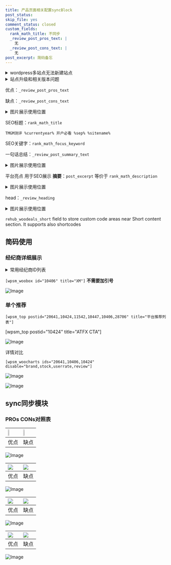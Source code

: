 ```yaml
---
title: 产品页面相关配置syncBlock
post_status: 
skip_file: yes
comment_status: closed
custom_fields:
  rank_math_title: 不同步
  _review_post_pros_text: |
    无
  _review_post_cons_text: |
    无
post_excerpt: 简码备忘
---
```

<details><summary>wordpress多站点无法新建站点</summary>

<li>和报错需要清理cookies一样的原因</li>
<li>wp-config.php里面<code>define( 'SUBDOMAIN_INSTALL', false );//子域名安装</code></li>
<li>新建子站点是用<code>define( 'SUBDOMAIN_INSTALL', true);//子域名安装</code> 完成以后，改成<code>false</code></li>
</details>

<details><summary>站点升级和相关版本问题</summary>

<p>wordpress：5.9.9
woocommerce：7.5.1
出现问题的地方：主题选项里面>><strong>Product layout >>compact style</strong></p>
<p>如何出现没有用过的字段 导致无法保存。先导出配置 然后进行修改，后面再次恢复即可。</p>
<p>出现部分字段无法显示时，需要返回默认布局后，对产品进行保存就好了。</p>
<p></p>
</details>

优点：`_review_post_pros_text`

缺点：`_review_post_cons_text`

<details><summary>图片展示使用位置</summary>

<img src="https://prod-files-secure.s3.us-west-2.amazonaws.com/39ed1227-6d7d-4570-be36-9ccd4a2c4241/f51d3d83-55d4-4bdf-9604-f37ec77ab556/Untitled.png?X-Amz-Algorithm=AWS4-HMAC-SHA256&X-Amz-Content-Sha256=UNSIGNED-PAYLOAD&X-Amz-Credential=ASIAZI2LB466RXG2Y3X6%2F20250531%2Fus-west-2%2Fs3%2Faws4_request&X-Amz-Date=20250531T225517Z&X-Amz-Expires=3600&X-Amz-Security-Token=IQoJb3JpZ2luX2VjEP%2F%2F%2F%2F%2F%2F%2F%2F%2F%2F%2FwEaCXVzLXdlc3QtMiJHMEUCIQDy%2FnbjWWmDNXzxllbFTVnqeSWAnLiIL4vGzgJmRrPyZAIgXwUEMDOCGCc9d4Oh7%2FUG5DXLIHrMg5qZ%2FN0BDYFKd10qiAQIyP%2F%2F%2F%2F%2F%2F%2F%2F%2F%2FARAAGgw2Mzc0MjMxODM4MDUiDFplddGfuDL8GRotRyrcAwpTNgVg%2B9u4dj5jTY%2FRuwCJVUmL7smeXSRdCHv3w29GMEkKR%2BeVPpz6QzMF5csulUJmnH%2Fq715IEoSL4e6faK8pXgf5XzBqYcrYYlbYTgvqJ%2FDoUQPZAimUGdTA0nbce9yZIVHtexJikB45l3bpJ54MY6TZBx6XvhFlsuJnaBaf9RFrqeMhaWgGT%2FNobICsWmz7T7nJmty9SUIuc5VH4zum1c8PV8XN0%2BCZk303XROcRMdmDw59XmJ3YDgdk2RagSJMQiOqE4UX6ErhVfBqTnffg4a4lv3QUOuS24z1YAQS3mGv4FFltjL9HFo8OHsNOn7o8TU%2BCgPZjgZUWJLXW1MKdLDkK0bDT08PQIKKF58xWEabf9tUQWdqXUS%2BoGOczcFySL5Hsk1GDJQo1U4PdMnOVlkQUiz1%2Fj9bmaYEZEGuSjQtEfCGiYRhePc5gXQewfSBE%2BHJiT6hkQP8na3Wa198fScvtmIGXCEJ29ru8IE%2Fj9cb0jRXNwPZCpCb6jPgzYLR7idX%2BM2dkxo64xiY%2F9tdE9kEZi1SwnAQiAWI69%2F61NyJIZsIxl8iuuePHFEiNT05PEXmP9dIiE4f5xG9s2ucPMeo00Plpmi6QeUwDTBo2JLsIsMozbA0lpJyMNaH7sEGOqUBPGeUDglORvZmpG6io52fpOXeAz8fFJUMSuqiay0FFOvt0ygjwOve0H2Wwgd1Y3Amf91aVxxOBAVqBst%2FDdGlapwjtAzh%2BGg4VzvqXiQhxcPNs5GcIQxQNUjet0K0jdkZkMhnGppZbHABocnzwXJz%2FtMBeAEGkFlXis%2BK5muNPwlcd8nNZI17RaBcnU1Gv3hD8rxtUGSSeiMUgJ2JbBuQNeQSf4GC&X-Amz-Signature=075afd317a7630358ee43299c9450440b1b09109cb96f37b8adf03e3b9442fa8&X-Amz-SignedHeaders=host&x-id=GetObject" alt="Image">
</details>

SEO标题：`rank_math_title`

`TMGM测评 %currentyear% 开户必看 %sep% %sitename%`

SEO关键字：`rank_math_focus_keyword`

一句话总结：`_review_post_summary_text`

<details><summary>图片展示使用位置</summary>

<img src="https://prod-files-secure.s3.us-west-2.amazonaws.com/39ed1227-6d7d-4570-be36-9ccd4a2c4241/4b96a922-296c-4f4e-8630-d1c870cbce01/Untitled.png?X-Amz-Algorithm=AWS4-HMAC-SHA256&X-Amz-Content-Sha256=UNSIGNED-PAYLOAD&X-Amz-Credential=ASIAZI2LB466YCR4AFHF%2F20250531%2Fus-west-2%2Fs3%2Faws4_request&X-Amz-Date=20250531T225518Z&X-Amz-Expires=3600&X-Amz-Security-Token=IQoJb3JpZ2luX2VjEPv%2F%2F%2F%2F%2F%2F%2F%2F%2F%2FwEaCXVzLXdlc3QtMiJIMEYCIQC7NZzk0nsifenHpZoGe9tHutTL6ga80YbjgBTUF17ydAIhAJ2oPPBFL9h%2Bi1FbUe3ZufcEyA2pusHF2yClD%2BJFmrboKogECMT%2F%2F%2F%2F%2F%2F%2F%2F%2F%2FwEQABoMNjM3NDIzMTgzODA1IgxMpPBYcIyPJHJplRoq3AMK6M%2BxxF0sEravRQGJ%2FZEHAJ%2BhUAhyShcBgxxP7mmrKbWvV6kZumry32VM1QnMACAvf058RD0BC1UjjPr2JMjtROdL%2Bed4yZ9r1TLQXUab%2Bu0GLt1mROd0KUEiQ%2FCcE3mFV38a5Pzo%2F%2B0Zx1r4rMLDMFtcH6XI8tyedc%2BjN2k2crcSK5BMKXAIJ0KRUc8BCejLotGeI9KIwdfm1FSqY9LEWbdpV%2B3lGwU2o63c1c%2Bwl0utIliC3r%2B7GcprbJiE%2B3qsQnaDTPnTFlRpghCTeh6Jmvcxm8AzeR2jkocPIv9GIRyhlvk3qUpCrh5AYJKQTAG7%2Fh7jWAZjPXvXHdzgseiAc%2FthNITEjXl%2FFifyXQl41qcoSuVkGECkCe4CSfYMgTyWK5YAZKoAgtA%2FG%2Ft7FqLmj4Qov%2FjuEV5t3aOiYCBJ6cgbTYUlii7pTUHNjZTfepSVzdX0g0CQdGa981aR7CaNXSDqeH9xgnOn%2Bfepaq%2B1ZrHMBHdUHhCxL%2B9WqdpuSu9L1rFG91bVX1HxsEAX0QC3D7EECI6Yl9gL7vJYSIJZ0CT5Z8Gogub0XTBnhfaIDprkI0z%2BI1TbwlP1HzvAT%2BBoWvaX%2BIODE5wWbkZR%2B4xYdwC40W8Bp0RZEXzryTDUqe3BBjqkAQxpYTJECh1bIu4c9iho%2FuPFO%2F0fxmiDN%2B0o8hb%2FAkCEE4Euo4QQ%2FjSg2koXMjlttLJ2kc9yl9%2B%2BOOZiSnIlKpSeoK6SrxJ9ZMypLuxYk96F6T1OT9WALu36xdgPVLiaDask%2FeKbuQJeh6ZbSwP7Mb40QdqjbaqqOia99BVLkhXT6p0V9pNaxvQD42wlLyrzgh58%2FJXAlCT4wBstCysPRDgEfrCN&X-Amz-Signature=c7e48303daeea4ef832205d08599fa4dc2082b2ffddc38268d75016775b767c4&X-Amz-SignedHeaders=host&x-id=GetObject" alt="Image">
</details>

平台亮点 用于SEO展示 **摘要**：`post_excerpt`  等价于 `rank_math_description`

<details><summary>图片展示使用位置</summary>

<img src="https://prod-files-secure.s3.us-west-2.amazonaws.com/39ed1227-6d7d-4570-be36-9ccd4a2c4241/1ee11f63-b60a-4dfe-a7a7-d58ff23b5d88/Untitled.png?X-Amz-Algorithm=AWS4-HMAC-SHA256&X-Amz-Content-Sha256=UNSIGNED-PAYLOAD&X-Amz-Credential=ASIAZI2LB4667S7FOTWN%2F20250531%2Fus-west-2%2Fs3%2Faws4_request&X-Amz-Date=20250531T225519Z&X-Amz-Expires=3600&X-Amz-Security-Token=IQoJb3JpZ2luX2VjEPz%2F%2F%2F%2F%2F%2F%2F%2F%2F%2FwEaCXVzLXdlc3QtMiJHMEUCIQDktSqgzd4hGiLycrC2h%2F9%2FLzyOV3wlWvciEUPQfbgyYAIgM5vP1vTef4D9RXTM3TBtGhQJafKzM7%2Fv4nKj8QUKbQYqiAQIxf%2F%2F%2F%2F%2F%2F%2F%2F%2F%2FARAAGgw2Mzc0MjMxODM4MDUiDFick7C6dJ2kEOdsbSrcAwmLQ67wigbG9DOYJNo%2BFceNuKqdKcunBavhGnm3BR1LLNhGIvAjT62eU5LyY%2Bf8ccXO7tg1P%2BfuIja2GKXEKUcqzJMhaZPzZfs9LIfoxsOduRuBbFx%2BOBQb6%2FkSKwe%2BUWsTj77m0K3wiT%2FalhoihSfs8v%2BhJHCI50n4WlzqBlefF%2BliWoOzTo2XvfuT02il9h4vnyU0KF7knKpRa%2Bkshd38Aa1sChYyLgjuZf0TR0ybdrnUyUDnENF%2BJLtGjX22aV9A4sLZrlgjIVB95h0dLyeif4K%2BXamtOo66%2BhQ0g%2FbbapJ5j1tHM%2BkD%2BDgHuJwbmgO2dpJN68X1HLKKaQFVh8P0BNjF%2BGSLzycP7JFFHsGgnPFlFQeUjOp3KuQHBXwChfn2Tj36a0gijvmJxuU1WxKpWb%2BUBj3tbMz61kfJvIuVztbnVMjg7mxISr7UU5bCwdRDuM%2FHI3Rv9sBTVmLsiLu2KJgju7we4B1CBdQFTH3%2BavEtymY7zEoY6nzaLCZNYnbSFCxDj2kBcIo%2B3HFeRFuzYte9I653Y4t4uEqLxFAXeHKBScAZ7i9DktqXfVw5eFOLGVq25vg5BJ07N9SKHn8fnBpN37Np8rgcXwtBFY6Go%2ByN5uCh5TtDFsjZMLC97cEGOqUB25Q86Vlpa7TgaVHDhAlF%2B4AM7Ha98WN0yKRUAEs%2Bbcc7yE8MurShYcUAZuciFecQS%2FKHU%2F2o3bcvCdn4hy%2FZlwAvWVygsy%2B7VdQ2pZIgvdRKcpTq8Hh1OjYZMPhXTssFUIkdOnNwHjmt6asgNK%2BXjP2ikRQSvQzLQGZoZGkcPmte0uM05oMXIvp%2Ff%2Brb1Bc3OKBrytDxcKd8ES44TN2uVD5HehMv&X-Amz-Signature=7c7bff4858e7e7140ad9a67590d4a263c05c9c336df2a4bd844e5f0c7d8d88a0&X-Amz-SignedHeaders=host&x-id=GetObject" alt="Image">
<img src="https://prod-files-secure.s3.us-west-2.amazonaws.com/39ed1227-6d7d-4570-be36-9ccd4a2c4241/ad4118b5-78d8-4fbe-801e-3b29b5d99c01/Untitled.png?X-Amz-Algorithm=AWS4-HMAC-SHA256&X-Amz-Content-Sha256=UNSIGNED-PAYLOAD&X-Amz-Credential=ASIAZI2LB4667S7FOTWN%2F20250531%2Fus-west-2%2Fs3%2Faws4_request&X-Amz-Date=20250531T225519Z&X-Amz-Expires=3600&X-Amz-Security-Token=IQoJb3JpZ2luX2VjEPz%2F%2F%2F%2F%2F%2F%2F%2F%2F%2FwEaCXVzLXdlc3QtMiJHMEUCIQDktSqgzd4hGiLycrC2h%2F9%2FLzyOV3wlWvciEUPQfbgyYAIgM5vP1vTef4D9RXTM3TBtGhQJafKzM7%2Fv4nKj8QUKbQYqiAQIxf%2F%2F%2F%2F%2F%2F%2F%2F%2F%2FARAAGgw2Mzc0MjMxODM4MDUiDFick7C6dJ2kEOdsbSrcAwmLQ67wigbG9DOYJNo%2BFceNuKqdKcunBavhGnm3BR1LLNhGIvAjT62eU5LyY%2Bf8ccXO7tg1P%2BfuIja2GKXEKUcqzJMhaZPzZfs9LIfoxsOduRuBbFx%2BOBQb6%2FkSKwe%2BUWsTj77m0K3wiT%2FalhoihSfs8v%2BhJHCI50n4WlzqBlefF%2BliWoOzTo2XvfuT02il9h4vnyU0KF7knKpRa%2Bkshd38Aa1sChYyLgjuZf0TR0ybdrnUyUDnENF%2BJLtGjX22aV9A4sLZrlgjIVB95h0dLyeif4K%2BXamtOo66%2BhQ0g%2FbbapJ5j1tHM%2BkD%2BDgHuJwbmgO2dpJN68X1HLKKaQFVh8P0BNjF%2BGSLzycP7JFFHsGgnPFlFQeUjOp3KuQHBXwChfn2Tj36a0gijvmJxuU1WxKpWb%2BUBj3tbMz61kfJvIuVztbnVMjg7mxISr7UU5bCwdRDuM%2FHI3Rv9sBTVmLsiLu2KJgju7we4B1CBdQFTH3%2BavEtymY7zEoY6nzaLCZNYnbSFCxDj2kBcIo%2B3HFeRFuzYte9I653Y4t4uEqLxFAXeHKBScAZ7i9DktqXfVw5eFOLGVq25vg5BJ07N9SKHn8fnBpN37Np8rgcXwtBFY6Go%2ByN5uCh5TtDFsjZMLC97cEGOqUB25Q86Vlpa7TgaVHDhAlF%2B4AM7Ha98WN0yKRUAEs%2Bbcc7yE8MurShYcUAZuciFecQS%2FKHU%2F2o3bcvCdn4hy%2FZlwAvWVygsy%2B7VdQ2pZIgvdRKcpTq8Hh1OjYZMPhXTssFUIkdOnNwHjmt6asgNK%2BXjP2ikRQSvQzLQGZoZGkcPmte0uM05oMXIvp%2Ff%2Brb1Bc3OKBrytDxcKd8ES44TN2uVD5HehMv&X-Amz-Signature=c88a663f5ada93335300e9d4599a0cd42548c3088d723d5cb7a25f7396c57cda&X-Amz-SignedHeaders=host&x-id=GetObject" alt="Image">
<img src="https://prod-files-secure.s3.us-west-2.amazonaws.com/39ed1227-6d7d-4570-be36-9ccd4a2c4241/a38cf7c9-a79c-4b64-9e94-13589fe0758b/Untitled.png?X-Amz-Algorithm=AWS4-HMAC-SHA256&X-Amz-Content-Sha256=UNSIGNED-PAYLOAD&X-Amz-Credential=ASIAZI2LB4667S7FOTWN%2F20250531%2Fus-west-2%2Fs3%2Faws4_request&X-Amz-Date=20250531T225519Z&X-Amz-Expires=3600&X-Amz-Security-Token=IQoJb3JpZ2luX2VjEPz%2F%2F%2F%2F%2F%2F%2F%2F%2F%2FwEaCXVzLXdlc3QtMiJHMEUCIQDktSqgzd4hGiLycrC2h%2F9%2FLzyOV3wlWvciEUPQfbgyYAIgM5vP1vTef4D9RXTM3TBtGhQJafKzM7%2Fv4nKj8QUKbQYqiAQIxf%2F%2F%2F%2F%2F%2F%2F%2F%2F%2FARAAGgw2Mzc0MjMxODM4MDUiDFick7C6dJ2kEOdsbSrcAwmLQ67wigbG9DOYJNo%2BFceNuKqdKcunBavhGnm3BR1LLNhGIvAjT62eU5LyY%2Bf8ccXO7tg1P%2BfuIja2GKXEKUcqzJMhaZPzZfs9LIfoxsOduRuBbFx%2BOBQb6%2FkSKwe%2BUWsTj77m0K3wiT%2FalhoihSfs8v%2BhJHCI50n4WlzqBlefF%2BliWoOzTo2XvfuT02il9h4vnyU0KF7knKpRa%2Bkshd38Aa1sChYyLgjuZf0TR0ybdrnUyUDnENF%2BJLtGjX22aV9A4sLZrlgjIVB95h0dLyeif4K%2BXamtOo66%2BhQ0g%2FbbapJ5j1tHM%2BkD%2BDgHuJwbmgO2dpJN68X1HLKKaQFVh8P0BNjF%2BGSLzycP7JFFHsGgnPFlFQeUjOp3KuQHBXwChfn2Tj36a0gijvmJxuU1WxKpWb%2BUBj3tbMz61kfJvIuVztbnVMjg7mxISr7UU5bCwdRDuM%2FHI3Rv9sBTVmLsiLu2KJgju7we4B1CBdQFTH3%2BavEtymY7zEoY6nzaLCZNYnbSFCxDj2kBcIo%2B3HFeRFuzYte9I653Y4t4uEqLxFAXeHKBScAZ7i9DktqXfVw5eFOLGVq25vg5BJ07N9SKHn8fnBpN37Np8rgcXwtBFY6Go%2ByN5uCh5TtDFsjZMLC97cEGOqUB25Q86Vlpa7TgaVHDhAlF%2B4AM7Ha98WN0yKRUAEs%2Bbcc7yE8MurShYcUAZuciFecQS%2FKHU%2F2o3bcvCdn4hy%2FZlwAvWVygsy%2B7VdQ2pZIgvdRKcpTq8Hh1OjYZMPhXTssFUIkdOnNwHjmt6asgNK%2BXjP2ikRQSvQzLQGZoZGkcPmte0uM05oMXIvp%2Ff%2Brb1Bc3OKBrytDxcKd8ES44TN2uVD5HehMv&X-Amz-Signature=7b2aa54ed504f6b4010db210446fff022bc6ba3079e0b179dcc04a82890f8cb1&X-Amz-SignedHeaders=host&x-id=GetObject" alt="Image">
<img src="https://prod-files-secure.s3.us-west-2.amazonaws.com/39ed1227-6d7d-4570-be36-9ccd4a2c4241/7da6fc1e-d2ac-42ae-8c75-cb5749aa18f6/Untitled.png?X-Amz-Algorithm=AWS4-HMAC-SHA256&X-Amz-Content-Sha256=UNSIGNED-PAYLOAD&X-Amz-Credential=ASIAZI2LB4667S7FOTWN%2F20250531%2Fus-west-2%2Fs3%2Faws4_request&X-Amz-Date=20250531T225519Z&X-Amz-Expires=3600&X-Amz-Security-Token=IQoJb3JpZ2luX2VjEPz%2F%2F%2F%2F%2F%2F%2F%2F%2F%2FwEaCXVzLXdlc3QtMiJHMEUCIQDktSqgzd4hGiLycrC2h%2F9%2FLzyOV3wlWvciEUPQfbgyYAIgM5vP1vTef4D9RXTM3TBtGhQJafKzM7%2Fv4nKj8QUKbQYqiAQIxf%2F%2F%2F%2F%2F%2F%2F%2F%2F%2FARAAGgw2Mzc0MjMxODM4MDUiDFick7C6dJ2kEOdsbSrcAwmLQ67wigbG9DOYJNo%2BFceNuKqdKcunBavhGnm3BR1LLNhGIvAjT62eU5LyY%2Bf8ccXO7tg1P%2BfuIja2GKXEKUcqzJMhaZPzZfs9LIfoxsOduRuBbFx%2BOBQb6%2FkSKwe%2BUWsTj77m0K3wiT%2FalhoihSfs8v%2BhJHCI50n4WlzqBlefF%2BliWoOzTo2XvfuT02il9h4vnyU0KF7knKpRa%2Bkshd38Aa1sChYyLgjuZf0TR0ybdrnUyUDnENF%2BJLtGjX22aV9A4sLZrlgjIVB95h0dLyeif4K%2BXamtOo66%2BhQ0g%2FbbapJ5j1tHM%2BkD%2BDgHuJwbmgO2dpJN68X1HLKKaQFVh8P0BNjF%2BGSLzycP7JFFHsGgnPFlFQeUjOp3KuQHBXwChfn2Tj36a0gijvmJxuU1WxKpWb%2BUBj3tbMz61kfJvIuVztbnVMjg7mxISr7UU5bCwdRDuM%2FHI3Rv9sBTVmLsiLu2KJgju7we4B1CBdQFTH3%2BavEtymY7zEoY6nzaLCZNYnbSFCxDj2kBcIo%2B3HFeRFuzYte9I653Y4t4uEqLxFAXeHKBScAZ7i9DktqXfVw5eFOLGVq25vg5BJ07N9SKHn8fnBpN37Np8rgcXwtBFY6Go%2ByN5uCh5TtDFsjZMLC97cEGOqUB25Q86Vlpa7TgaVHDhAlF%2B4AM7Ha98WN0yKRUAEs%2Bbcc7yE8MurShYcUAZuciFecQS%2FKHU%2F2o3bcvCdn4hy%2FZlwAvWVygsy%2B7VdQ2pZIgvdRKcpTq8Hh1OjYZMPhXTssFUIkdOnNwHjmt6asgNK%2BXjP2ikRQSvQzLQGZoZGkcPmte0uM05oMXIvp%2Ff%2Brb1Bc3OKBrytDxcKd8ES44TN2uVD5HehMv&X-Amz-Signature=b3ce8aa9715144d25c3901c5df4bde08519b0544e7942a99ae49c9744c771e1f&X-Amz-SignedHeaders=host&x-id=GetObject" alt="Image">
<img src="https://prod-files-secure.s3.us-west-2.amazonaws.com/39ed1227-6d7d-4570-be36-9ccd4a2c4241/7e97f40a-eaee-47f5-b2f9-475f96808fa7/Untitled.png?X-Amz-Algorithm=AWS4-HMAC-SHA256&X-Amz-Content-Sha256=UNSIGNED-PAYLOAD&X-Amz-Credential=ASIAZI2LB4667S7FOTWN%2F20250531%2Fus-west-2%2Fs3%2Faws4_request&X-Amz-Date=20250531T225519Z&X-Amz-Expires=3600&X-Amz-Security-Token=IQoJb3JpZ2luX2VjEPz%2F%2F%2F%2F%2F%2F%2F%2F%2F%2FwEaCXVzLXdlc3QtMiJHMEUCIQDktSqgzd4hGiLycrC2h%2F9%2FLzyOV3wlWvciEUPQfbgyYAIgM5vP1vTef4D9RXTM3TBtGhQJafKzM7%2Fv4nKj8QUKbQYqiAQIxf%2F%2F%2F%2F%2F%2F%2F%2F%2F%2FARAAGgw2Mzc0MjMxODM4MDUiDFick7C6dJ2kEOdsbSrcAwmLQ67wigbG9DOYJNo%2BFceNuKqdKcunBavhGnm3BR1LLNhGIvAjT62eU5LyY%2Bf8ccXO7tg1P%2BfuIja2GKXEKUcqzJMhaZPzZfs9LIfoxsOduRuBbFx%2BOBQb6%2FkSKwe%2BUWsTj77m0K3wiT%2FalhoihSfs8v%2BhJHCI50n4WlzqBlefF%2BliWoOzTo2XvfuT02il9h4vnyU0KF7knKpRa%2Bkshd38Aa1sChYyLgjuZf0TR0ybdrnUyUDnENF%2BJLtGjX22aV9A4sLZrlgjIVB95h0dLyeif4K%2BXamtOo66%2BhQ0g%2FbbapJ5j1tHM%2BkD%2BDgHuJwbmgO2dpJN68X1HLKKaQFVh8P0BNjF%2BGSLzycP7JFFHsGgnPFlFQeUjOp3KuQHBXwChfn2Tj36a0gijvmJxuU1WxKpWb%2BUBj3tbMz61kfJvIuVztbnVMjg7mxISr7UU5bCwdRDuM%2FHI3Rv9sBTVmLsiLu2KJgju7we4B1CBdQFTH3%2BavEtymY7zEoY6nzaLCZNYnbSFCxDj2kBcIo%2B3HFeRFuzYte9I653Y4t4uEqLxFAXeHKBScAZ7i9DktqXfVw5eFOLGVq25vg5BJ07N9SKHn8fnBpN37Np8rgcXwtBFY6Go%2ByN5uCh5TtDFsjZMLC97cEGOqUB25Q86Vlpa7TgaVHDhAlF%2B4AM7Ha98WN0yKRUAEs%2Bbcc7yE8MurShYcUAZuciFecQS%2FKHU%2F2o3bcvCdn4hy%2FZlwAvWVygsy%2B7VdQ2pZIgvdRKcpTq8Hh1OjYZMPhXTssFUIkdOnNwHjmt6asgNK%2BXjP2ikRQSvQzLQGZoZGkcPmte0uM05oMXIvp%2Ff%2Brb1Bc3OKBrytDxcKd8ES44TN2uVD5HehMv&X-Amz-Signature=8e18f129b0dfbf9e74b7c6a1de4490bf8ea884f8cbf7d45bea4f9205ec121cb4&X-Amz-SignedHeaders=host&x-id=GetObject" alt="Image">
</details>

head：`_review_heading`

<details><summary>图片展示使用位置</summary>

<img src="https://prod-files-secure.s3.us-west-2.amazonaws.com/39ed1227-6d7d-4570-be36-9ccd4a2c4241/3a4650ad-9887-415c-889a-edd51fa54f27/Untitled.png?X-Amz-Algorithm=AWS4-HMAC-SHA256&X-Amz-Content-Sha256=UNSIGNED-PAYLOAD&X-Amz-Credential=ASIAZI2LB466UOL4X2QR%2F20250531%2Fus-west-2%2Fs3%2Faws4_request&X-Amz-Date=20250531T225522Z&X-Amz-Expires=3600&X-Amz-Security-Token=IQoJb3JpZ2luX2VjEP3%2F%2F%2F%2F%2F%2F%2F%2F%2F%2FwEaCXVzLXdlc3QtMiJIMEYCIQC9EcAW4ZzYkI6SWFGHBwY2HWVtK31qMvqueU%2BSDq1rZwIhAIxEa2pASbmIoU%2F6F%2FnhNAqLyQNPF6fxZsK3Wy3cYc7PKogECMb%2F%2F%2F%2F%2F%2F%2F%2F%2F%2FwEQABoMNjM3NDIzMTgzODA1IgzrzWJmlg%2BciZB0USQq3AMWqsVfkntSJgcVaJOGfaFclIS5sUft5zXk5XdKaTXbiD3aXXLLv%2BjxFjIS8jlDjailNrKQ6JuLpDmtHqMOZ9i9AgE17erAn%2FQjn7OS2%2FKhmlRHFw3Xrf8Gasb5tbyCrF8yNS%2FLj%2F2bDS6dDurz7FiiMKPvMRDDS5ZaMPyVhSqmvsgo2LoJhLOQ%2Bt9%2BdJkrTPfj5whFQmjzQFJxNi1v1WLkfXsW3xqx%2FZJ4sn2hzPsx8mObKoYImIDN98wGaWT5SKL2gyPL6%2BsgAAGToUKm0bD80s1WGkmEtANTmalnIVQ4G0QuuLdjcFAG9IAWpo6IiEeDhq165W9Uli50Zsxnh0Vi0JCIYQaYJdNyr8eYlkeOXtAM6mWfkuWBehBQbsA3wsAZ7s9d9ctt4MhQDUqKoeZFTXGCjYxI1dXLg8BVec8xzTRieoYnH4OjibrPupoAcJn3eNWPfdTEQn5nfDNM8xAEYd9Vbawka0cMu51gv9GJrviZyFqfbUdFApuHLwzJ9RkImqR94kbeJVpDYE5eY7xYtGubPQj137k3hYzc%2BZpRQ6iERV9uyyXmIvhEWFXZubZflzgOb545RDzdpaC9eVim31T%2FBNqTHtV04%2FbHnFZ%2BMjykum8Yl3tPZ685GzCdzO3BBjqkAWAupqxIbCO5Qr3XbZXd5t5sGv27U35ughD%2FpG12%2FslTNSLJP32BBFo5LswQuUgiVjlIP99O5QmX2aDHORqoYL5bxwR2wmnbe9J1h62po1xuZA%2F9OFC9DFKptq6veANR3YDXafza93tWvWg6TPvtA338u5r22f1KLLqGAK6x8Cpg2zw%2FdSxJ8qsdBoUKvVj5rlCiyJ8r%2Bs0sB%2BinFAlwFSihWXvd&X-Amz-Signature=ea996d42cc876134b7dccecf8d8fd03f79925905ef2daa92f722852bc083d0f5&X-Amz-SignedHeaders=host&x-id=GetObject" alt="Image">
</details>

`rehub_woodeals_short`	field to store custom code areas near Short content section. It supports also shortcodes



## 简码使用

### 经纪商详细展示

<details><summary>常用经纪商ID列表</summary>

<pre><code class="php">嘉盛 ===> 20641  [wpsm_woobox id="20641" title="嘉盛"]
易信easymarkets ===> 11542  [wpsm_woobox id="11542" title="易信easymarkets"]
ATFX外汇 ===> 10424  [wpsm_woobox id="10424" title="ATFX"]
XM ===> 10406  [wpsm_woobox id="10406" title="XM"]
TMGM ===> 29622  [wpsm_woobox id="29622" title="TMGM"]
HYCM ===> 10447  [wpsm_woobox id="10447" title="HYCM"]
fpmarkets澳福外汇 ===> 20639  [wpsm_woobox id="20639" title="fpmarkets澳福外汇"]</code></pre>
</details>

`[wpsm_woobox id="10406" title="XM"]` **不需要加引号**

![Image](https://prod-files-secure.s3.us-west-2.amazonaws.com/39ed1227-6d7d-4570-be36-9ccd4a2c4241/4f898f9d-0fa7-4e43-acd3-ac6bc7be575a/Untitled.png?X-Amz-Algorithm=AWS4-HMAC-SHA256&X-Amz-Content-Sha256=UNSIGNED-PAYLOAD&X-Amz-Credential=ASIAZI2LB4663LIZNDDO%2F20250531%2Fus-west-2%2Fs3%2Faws4_request&X-Amz-Date=20250531T225516Z&X-Amz-Expires=3600&X-Amz-Security-Token=IQoJb3JpZ2luX2VjEPz%2F%2F%2F%2F%2F%2F%2F%2F%2F%2FwEaCXVzLXdlc3QtMiJHMEUCIHZ9hQS6VZjm0J2bgabDLbAxNr%2FOIpOrCnttE7I0IlMRAiEA4ydj75iSXFE804mJsQptWwBC4t3Vx8WmeCGGxHMkiDgqiAQIxP%2F%2F%2F%2F%2F%2F%2F%2F%2F%2FARAAGgw2Mzc0MjMxODM4MDUiDDbHSb1GWnTDP8wr7CrcA8oRqyAIcGegUKIqAWY460iU3GlV5iG6uFuRmIFEQ6GU0F7i8Q5NOT5poSRIX2z0VcpZp8IaskCDrDSjlVEO2pI1rIZmAvc3Mj%2FzZsHAevQeeKSOxq%2FAGTj290Gb%2BW7aqvWsFOAP2gI6RMpznnZSn5i2SmqBoY4UKC9RXsNDM6EjsY7lP4GfTVxJ5iJM4HsuTEeKYoSQHqkoWj%2FZnPqmClG19MZcxfzuuQWbtufnTCLSBwt5NeKHrixbBj0HlDQR27cXKjnnwSwCCZBbfG79mK9oEWve%2FU6ABMivb4iW%2Bxmrv60Ra%2Fnta0TCh9F%2F3BLI2FdF0K%2F4fXiRE7xFPtR9s8jWeF%2FnEOt9Bbya1%2FQiEBo%2BGg54nVgwUpzNT35qcstYwIOdhgDkqob1ygfD9s1kXYGeVQ3f9FXfvZT84fBqGteHWv2KIEuSvPLrbSlz9zaJQFlUqzM5SEZ0CMi%2BcRJpmXdXq5d0qc2A3qk9k3ygYF2O%2BSiXswcW36VNd%2BYEDtswqNK%2FpFrLZi%2FHs6at49TlMlTOz2frlf2kWyNaBSHJMAd6grptRoPIXXGZ0AaYPOVPy779qyyjhqwIdsbc0gIgt%2BaET%2FkR2f33OhILSQ4REXW4AQS2G2g3nL3WI%2FbKMOGs7cEGOqUB92pwXyNxsHVl28Oy26VSTOp6AMggv76Vp%2B%2FVOctOK0t%2Bh29kQPT9JUpgN0YfBAFnRcZC6cDfW5WNm9Ur%2FBj%2F28Yhkj8NOxHmG4isEWgJ%2FcOi%2F8ikMg7DEk12%2FljmjF9q55fHq7LtPTg%2F7npGhrGuqHV7HuETh6Kl9f4kheD15hzIif8g3txPi3mlakdgvvTqqQUQdSQfQVFrATeo%2Fd5nYU%2FEkfpq&X-Amz-Signature=857c3a742c6e66d04f2baaf607e1f6e01d01347c565bd19bbfe85da536727c50&X-Amz-SignedHeaders=host&x-id=GetObject)

### 单个推荐
`[wpsm_top postid="20641,10424,11542,10447,10406,28706" title="平台推荐列表"]`

[wpsm_top postid="10424" title="ATFX CTA"]

![Image](https://prod-files-secure.s3.us-west-2.amazonaws.com/39ed1227-6d7d-4570-be36-9ccd4a2c4241/5ac620dc-51a8-48b6-b55d-91f47299193c/Untitled.png?X-Amz-Algorithm=AWS4-HMAC-SHA256&X-Amz-Content-Sha256=UNSIGNED-PAYLOAD&X-Amz-Credential=ASIAZI2LB4663LIZNDDO%2F20250531%2Fus-west-2%2Fs3%2Faws4_request&X-Amz-Date=20250531T225516Z&X-Amz-Expires=3600&X-Amz-Security-Token=IQoJb3JpZ2luX2VjEPz%2F%2F%2F%2F%2F%2F%2F%2F%2F%2FwEaCXVzLXdlc3QtMiJHMEUCIHZ9hQS6VZjm0J2bgabDLbAxNr%2FOIpOrCnttE7I0IlMRAiEA4ydj75iSXFE804mJsQptWwBC4t3Vx8WmeCGGxHMkiDgqiAQIxP%2F%2F%2F%2F%2F%2F%2F%2F%2F%2FARAAGgw2Mzc0MjMxODM4MDUiDDbHSb1GWnTDP8wr7CrcA8oRqyAIcGegUKIqAWY460iU3GlV5iG6uFuRmIFEQ6GU0F7i8Q5NOT5poSRIX2z0VcpZp8IaskCDrDSjlVEO2pI1rIZmAvc3Mj%2FzZsHAevQeeKSOxq%2FAGTj290Gb%2BW7aqvWsFOAP2gI6RMpznnZSn5i2SmqBoY4UKC9RXsNDM6EjsY7lP4GfTVxJ5iJM4HsuTEeKYoSQHqkoWj%2FZnPqmClG19MZcxfzuuQWbtufnTCLSBwt5NeKHrixbBj0HlDQR27cXKjnnwSwCCZBbfG79mK9oEWve%2FU6ABMivb4iW%2Bxmrv60Ra%2Fnta0TCh9F%2F3BLI2FdF0K%2F4fXiRE7xFPtR9s8jWeF%2FnEOt9Bbya1%2FQiEBo%2BGg54nVgwUpzNT35qcstYwIOdhgDkqob1ygfD9s1kXYGeVQ3f9FXfvZT84fBqGteHWv2KIEuSvPLrbSlz9zaJQFlUqzM5SEZ0CMi%2BcRJpmXdXq5d0qc2A3qk9k3ygYF2O%2BSiXswcW36VNd%2BYEDtswqNK%2FpFrLZi%2FHs6at49TlMlTOz2frlf2kWyNaBSHJMAd6grptRoPIXXGZ0AaYPOVPy779qyyjhqwIdsbc0gIgt%2BaET%2FkR2f33OhILSQ4REXW4AQS2G2g3nL3WI%2FbKMOGs7cEGOqUB92pwXyNxsHVl28Oy26VSTOp6AMggv76Vp%2B%2FVOctOK0t%2Bh29kQPT9JUpgN0YfBAFnRcZC6cDfW5WNm9Ur%2FBj%2F28Yhkj8NOxHmG4isEWgJ%2FcOi%2F8ikMg7DEk12%2FljmjF9q55fHq7LtPTg%2F7npGhrGuqHV7HuETh6Kl9f4kheD15hzIif8g3txPi3mlakdgvvTqqQUQdSQfQVFrATeo%2Fd5nYU%2FEkfpq&X-Amz-Signature=fa26d41e7e9606ca77c04a13da3a14ab7a04c782fc51fc843f8b4c1dd5df1f56&X-Amz-SignedHeaders=host&x-id=GetObject)

详情对比

`[wpsm_woocharts ids="20641,10406,10424" disable="brand,stock,userrate,review"]`

![Image](https://prod-files-secure.s3.us-west-2.amazonaws.com/39ed1227-6d7d-4570-be36-9ccd4a2c4241/bf3ba45f-b9f3-4295-8aef-b4a495fd25f4/Untitled.png?X-Amz-Algorithm=AWS4-HMAC-SHA256&X-Amz-Content-Sha256=UNSIGNED-PAYLOAD&X-Amz-Credential=ASIAZI2LB4663LIZNDDO%2F20250531%2Fus-west-2%2Fs3%2Faws4_request&X-Amz-Date=20250531T225516Z&X-Amz-Expires=3600&X-Amz-Security-Token=IQoJb3JpZ2luX2VjEPz%2F%2F%2F%2F%2F%2F%2F%2F%2F%2FwEaCXVzLXdlc3QtMiJHMEUCIHZ9hQS6VZjm0J2bgabDLbAxNr%2FOIpOrCnttE7I0IlMRAiEA4ydj75iSXFE804mJsQptWwBC4t3Vx8WmeCGGxHMkiDgqiAQIxP%2F%2F%2F%2F%2F%2F%2F%2F%2F%2FARAAGgw2Mzc0MjMxODM4MDUiDDbHSb1GWnTDP8wr7CrcA8oRqyAIcGegUKIqAWY460iU3GlV5iG6uFuRmIFEQ6GU0F7i8Q5NOT5poSRIX2z0VcpZp8IaskCDrDSjlVEO2pI1rIZmAvc3Mj%2FzZsHAevQeeKSOxq%2FAGTj290Gb%2BW7aqvWsFOAP2gI6RMpznnZSn5i2SmqBoY4UKC9RXsNDM6EjsY7lP4GfTVxJ5iJM4HsuTEeKYoSQHqkoWj%2FZnPqmClG19MZcxfzuuQWbtufnTCLSBwt5NeKHrixbBj0HlDQR27cXKjnnwSwCCZBbfG79mK9oEWve%2FU6ABMivb4iW%2Bxmrv60Ra%2Fnta0TCh9F%2F3BLI2FdF0K%2F4fXiRE7xFPtR9s8jWeF%2FnEOt9Bbya1%2FQiEBo%2BGg54nVgwUpzNT35qcstYwIOdhgDkqob1ygfD9s1kXYGeVQ3f9FXfvZT84fBqGteHWv2KIEuSvPLrbSlz9zaJQFlUqzM5SEZ0CMi%2BcRJpmXdXq5d0qc2A3qk9k3ygYF2O%2BSiXswcW36VNd%2BYEDtswqNK%2FpFrLZi%2FHs6at49TlMlTOz2frlf2kWyNaBSHJMAd6grptRoPIXXGZ0AaYPOVPy779qyyjhqwIdsbc0gIgt%2BaET%2FkR2f33OhILSQ4REXW4AQS2G2g3nL3WI%2FbKMOGs7cEGOqUB92pwXyNxsHVl28Oy26VSTOp6AMggv76Vp%2B%2FVOctOK0t%2Bh29kQPT9JUpgN0YfBAFnRcZC6cDfW5WNm9Ur%2FBj%2F28Yhkj8NOxHmG4isEWgJ%2FcOi%2F8ikMg7DEk12%2FljmjF9q55fHq7LtPTg%2F7npGhrGuqHV7HuETh6Kl9f4kheD15hzIif8g3txPi3mlakdgvvTqqQUQdSQfQVFrATeo%2Fd5nYU%2FEkfpq&X-Amz-Signature=2a6016565209fe79c3275a8ee3f1f0ea5a95ace0a466fdc09584d3a25448a2a5&X-Amz-SignedHeaders=host&x-id=GetObject)

![Image](https://prod-files-secure.s3.us-west-2.amazonaws.com/39ed1227-6d7d-4570-be36-9ccd4a2c4241/30bc56ef-f383-4b48-9768-2ebc9e436ec0/Untitled.png?X-Amz-Algorithm=AWS4-HMAC-SHA256&X-Amz-Content-Sha256=UNSIGNED-PAYLOAD&X-Amz-Credential=ASIAZI2LB4663LIZNDDO%2F20250531%2Fus-west-2%2Fs3%2Faws4_request&X-Amz-Date=20250531T225516Z&X-Amz-Expires=3600&X-Amz-Security-Token=IQoJb3JpZ2luX2VjEPz%2F%2F%2F%2F%2F%2F%2F%2F%2F%2FwEaCXVzLXdlc3QtMiJHMEUCIHZ9hQS6VZjm0J2bgabDLbAxNr%2FOIpOrCnttE7I0IlMRAiEA4ydj75iSXFE804mJsQptWwBC4t3Vx8WmeCGGxHMkiDgqiAQIxP%2F%2F%2F%2F%2F%2F%2F%2F%2F%2FARAAGgw2Mzc0MjMxODM4MDUiDDbHSb1GWnTDP8wr7CrcA8oRqyAIcGegUKIqAWY460iU3GlV5iG6uFuRmIFEQ6GU0F7i8Q5NOT5poSRIX2z0VcpZp8IaskCDrDSjlVEO2pI1rIZmAvc3Mj%2FzZsHAevQeeKSOxq%2FAGTj290Gb%2BW7aqvWsFOAP2gI6RMpznnZSn5i2SmqBoY4UKC9RXsNDM6EjsY7lP4GfTVxJ5iJM4HsuTEeKYoSQHqkoWj%2FZnPqmClG19MZcxfzuuQWbtufnTCLSBwt5NeKHrixbBj0HlDQR27cXKjnnwSwCCZBbfG79mK9oEWve%2FU6ABMivb4iW%2Bxmrv60Ra%2Fnta0TCh9F%2F3BLI2FdF0K%2F4fXiRE7xFPtR9s8jWeF%2FnEOt9Bbya1%2FQiEBo%2BGg54nVgwUpzNT35qcstYwIOdhgDkqob1ygfD9s1kXYGeVQ3f9FXfvZT84fBqGteHWv2KIEuSvPLrbSlz9zaJQFlUqzM5SEZ0CMi%2BcRJpmXdXq5d0qc2A3qk9k3ygYF2O%2BSiXswcW36VNd%2BYEDtswqNK%2FpFrLZi%2FHs6at49TlMlTOz2frlf2kWyNaBSHJMAd6grptRoPIXXGZ0AaYPOVPy779qyyjhqwIdsbc0gIgt%2BaET%2FkR2f33OhILSQ4REXW4AQS2G2g3nL3WI%2FbKMOGs7cEGOqUB92pwXyNxsHVl28Oy26VSTOp6AMggv76Vp%2B%2FVOctOK0t%2Bh29kQPT9JUpgN0YfBAFnRcZC6cDfW5WNm9Ur%2FBj%2F28Yhkj8NOxHmG4isEWgJ%2FcOi%2F8ikMg7DEk12%2FljmjF9q55fHq7LtPTg%2F7npGhrGuqHV7HuETh6Kl9f4kheD15hzIif8g3txPi3mlakdgvvTqqQUQdSQfQVFrATeo%2Fd5nYU%2FEkfpq&X-Amz-Signature=4266609869dd3d5d7e822c07e00034739749d8738038295de12e9f14791e8fb1&X-Amz-SignedHeaders=host&x-id=GetObject)

## sync同步模块

### PROs CONs对照表

| <img src="https://cdn.ifttt.fun/gh/jarlin8/OSS@main/icons/customize/pros.svg" height="auto" width="37.3%"> | <img src="https://cdn.ifttt.fun/gh/jarlin8/OSS@main/icons/customize/cons.svg" height="auto" width="28.8%"> |
| :--- | :--- |
| 优点 | 缺点 |

![Image](https://prod-files-secure.s3.us-west-2.amazonaws.com/39ed1227-6d7d-4570-be36-9ccd4a2c4241/8742b755-dfb5-4004-9a5f-d6e561664bd8/Untitled.png?X-Amz-Algorithm=AWS4-HMAC-SHA256&X-Amz-Content-Sha256=UNSIGNED-PAYLOAD&X-Amz-Credential=ASIAZI2LB4663LIZNDDO%2F20250531%2Fus-west-2%2Fs3%2Faws4_request&X-Amz-Date=20250531T225516Z&X-Amz-Expires=3600&X-Amz-Security-Token=IQoJb3JpZ2luX2VjEPz%2F%2F%2F%2F%2F%2F%2F%2F%2F%2FwEaCXVzLXdlc3QtMiJHMEUCIHZ9hQS6VZjm0J2bgabDLbAxNr%2FOIpOrCnttE7I0IlMRAiEA4ydj75iSXFE804mJsQptWwBC4t3Vx8WmeCGGxHMkiDgqiAQIxP%2F%2F%2F%2F%2F%2F%2F%2F%2F%2FARAAGgw2Mzc0MjMxODM4MDUiDDbHSb1GWnTDP8wr7CrcA8oRqyAIcGegUKIqAWY460iU3GlV5iG6uFuRmIFEQ6GU0F7i8Q5NOT5poSRIX2z0VcpZp8IaskCDrDSjlVEO2pI1rIZmAvc3Mj%2FzZsHAevQeeKSOxq%2FAGTj290Gb%2BW7aqvWsFOAP2gI6RMpznnZSn5i2SmqBoY4UKC9RXsNDM6EjsY7lP4GfTVxJ5iJM4HsuTEeKYoSQHqkoWj%2FZnPqmClG19MZcxfzuuQWbtufnTCLSBwt5NeKHrixbBj0HlDQR27cXKjnnwSwCCZBbfG79mK9oEWve%2FU6ABMivb4iW%2Bxmrv60Ra%2Fnta0TCh9F%2F3BLI2FdF0K%2F4fXiRE7xFPtR9s8jWeF%2FnEOt9Bbya1%2FQiEBo%2BGg54nVgwUpzNT35qcstYwIOdhgDkqob1ygfD9s1kXYGeVQ3f9FXfvZT84fBqGteHWv2KIEuSvPLrbSlz9zaJQFlUqzM5SEZ0CMi%2BcRJpmXdXq5d0qc2A3qk9k3ygYF2O%2BSiXswcW36VNd%2BYEDtswqNK%2FpFrLZi%2FHs6at49TlMlTOz2frlf2kWyNaBSHJMAd6grptRoPIXXGZ0AaYPOVPy779qyyjhqwIdsbc0gIgt%2BaET%2FkR2f33OhILSQ4REXW4AQS2G2g3nL3WI%2FbKMOGs7cEGOqUB92pwXyNxsHVl28Oy26VSTOp6AMggv76Vp%2B%2FVOctOK0t%2Bh29kQPT9JUpgN0YfBAFnRcZC6cDfW5WNm9Ur%2FBj%2F28Yhkj8NOxHmG4isEWgJ%2FcOi%2F8ikMg7DEk12%2FljmjF9q55fHq7LtPTg%2F7npGhrGuqHV7HuETh6Kl9f4kheD15hzIif8g3txPi3mlakdgvvTqqQUQdSQfQVFrATeo%2Fd5nYU%2FEkfpq&X-Amz-Signature=fb2bf3bf8c3077f6606bc281b2098df2321eb752de38c87d511b6e80ffeb5454&X-Amz-SignedHeaders=host&x-id=GetObject)

| <img src="https://cdn.ifttt.fun/gh/jarlin8/OSS@main/icons/customize/pros1.svg" height="auto"> | <img src="https://cdn.ifttt.fun/gh/jarlin8/OSS@main/icons/customize/cons1.svg" height="auto"> |
| :--- | :--- |
| 优点 | 缺点 |

![Image](https://prod-files-secure.s3.us-west-2.amazonaws.com/39ed1227-6d7d-4570-be36-9ccd4a2c4241/806358f8-c9c4-4e17-bb35-c6c76a5397a5/Untitled.png?X-Amz-Algorithm=AWS4-HMAC-SHA256&X-Amz-Content-Sha256=UNSIGNED-PAYLOAD&X-Amz-Credential=ASIAZI2LB4663LIZNDDO%2F20250531%2Fus-west-2%2Fs3%2Faws4_request&X-Amz-Date=20250531T225516Z&X-Amz-Expires=3600&X-Amz-Security-Token=IQoJb3JpZ2luX2VjEPz%2F%2F%2F%2F%2F%2F%2F%2F%2F%2FwEaCXVzLXdlc3QtMiJHMEUCIHZ9hQS6VZjm0J2bgabDLbAxNr%2FOIpOrCnttE7I0IlMRAiEA4ydj75iSXFE804mJsQptWwBC4t3Vx8WmeCGGxHMkiDgqiAQIxP%2F%2F%2F%2F%2F%2F%2F%2F%2F%2FARAAGgw2Mzc0MjMxODM4MDUiDDbHSb1GWnTDP8wr7CrcA8oRqyAIcGegUKIqAWY460iU3GlV5iG6uFuRmIFEQ6GU0F7i8Q5NOT5poSRIX2z0VcpZp8IaskCDrDSjlVEO2pI1rIZmAvc3Mj%2FzZsHAevQeeKSOxq%2FAGTj290Gb%2BW7aqvWsFOAP2gI6RMpznnZSn5i2SmqBoY4UKC9RXsNDM6EjsY7lP4GfTVxJ5iJM4HsuTEeKYoSQHqkoWj%2FZnPqmClG19MZcxfzuuQWbtufnTCLSBwt5NeKHrixbBj0HlDQR27cXKjnnwSwCCZBbfG79mK9oEWve%2FU6ABMivb4iW%2Bxmrv60Ra%2Fnta0TCh9F%2F3BLI2FdF0K%2F4fXiRE7xFPtR9s8jWeF%2FnEOt9Bbya1%2FQiEBo%2BGg54nVgwUpzNT35qcstYwIOdhgDkqob1ygfD9s1kXYGeVQ3f9FXfvZT84fBqGteHWv2KIEuSvPLrbSlz9zaJQFlUqzM5SEZ0CMi%2BcRJpmXdXq5d0qc2A3qk9k3ygYF2O%2BSiXswcW36VNd%2BYEDtswqNK%2FpFrLZi%2FHs6at49TlMlTOz2frlf2kWyNaBSHJMAd6grptRoPIXXGZ0AaYPOVPy779qyyjhqwIdsbc0gIgt%2BaET%2FkR2f33OhILSQ4REXW4AQS2G2g3nL3WI%2FbKMOGs7cEGOqUB92pwXyNxsHVl28Oy26VSTOp6AMggv76Vp%2B%2FVOctOK0t%2Bh29kQPT9JUpgN0YfBAFnRcZC6cDfW5WNm9Ur%2FBj%2F28Yhkj8NOxHmG4isEWgJ%2FcOi%2F8ikMg7DEk12%2FljmjF9q55fHq7LtPTg%2F7npGhrGuqHV7HuETh6Kl9f4kheD15hzIif8g3txPi3mlakdgvvTqqQUQdSQfQVFrATeo%2Fd5nYU%2FEkfpq&X-Amz-Signature=69fbccff4f0521f6f829427d559aea1575640999f52d2eec8bc8e6b6762c07e7&X-Amz-SignedHeaders=host&x-id=GetObject)

| <img src="https://cdn.ifttt.fun/gh/jarlin8/OSS@main/icons/customize/pros2.svg" height="auto"> | <img src="https://cdn.ifttt.fun/gh/jarlin8/OSS@main/icons/customize/cons2.svg" height="auto"> |
| :--- | :--- |
| 优点 | 缺点 |

![Image](https://prod-files-secure.s3.us-west-2.amazonaws.com/39ed1227-6d7d-4570-be36-9ccd4a2c4241/a9245ec9-70dd-4005-b534-0d54315fc5f3/Untitled.png?X-Amz-Algorithm=AWS4-HMAC-SHA256&X-Amz-Content-Sha256=UNSIGNED-PAYLOAD&X-Amz-Credential=ASIAZI2LB4663LIZNDDO%2F20250531%2Fus-west-2%2Fs3%2Faws4_request&X-Amz-Date=20250531T225516Z&X-Amz-Expires=3600&X-Amz-Security-Token=IQoJb3JpZ2luX2VjEPz%2F%2F%2F%2F%2F%2F%2F%2F%2F%2FwEaCXVzLXdlc3QtMiJHMEUCIHZ9hQS6VZjm0J2bgabDLbAxNr%2FOIpOrCnttE7I0IlMRAiEA4ydj75iSXFE804mJsQptWwBC4t3Vx8WmeCGGxHMkiDgqiAQIxP%2F%2F%2F%2F%2F%2F%2F%2F%2F%2FARAAGgw2Mzc0MjMxODM4MDUiDDbHSb1GWnTDP8wr7CrcA8oRqyAIcGegUKIqAWY460iU3GlV5iG6uFuRmIFEQ6GU0F7i8Q5NOT5poSRIX2z0VcpZp8IaskCDrDSjlVEO2pI1rIZmAvc3Mj%2FzZsHAevQeeKSOxq%2FAGTj290Gb%2BW7aqvWsFOAP2gI6RMpznnZSn5i2SmqBoY4UKC9RXsNDM6EjsY7lP4GfTVxJ5iJM4HsuTEeKYoSQHqkoWj%2FZnPqmClG19MZcxfzuuQWbtufnTCLSBwt5NeKHrixbBj0HlDQR27cXKjnnwSwCCZBbfG79mK9oEWve%2FU6ABMivb4iW%2Bxmrv60Ra%2Fnta0TCh9F%2F3BLI2FdF0K%2F4fXiRE7xFPtR9s8jWeF%2FnEOt9Bbya1%2FQiEBo%2BGg54nVgwUpzNT35qcstYwIOdhgDkqob1ygfD9s1kXYGeVQ3f9FXfvZT84fBqGteHWv2KIEuSvPLrbSlz9zaJQFlUqzM5SEZ0CMi%2BcRJpmXdXq5d0qc2A3qk9k3ygYF2O%2BSiXswcW36VNd%2BYEDtswqNK%2FpFrLZi%2FHs6at49TlMlTOz2frlf2kWyNaBSHJMAd6grptRoPIXXGZ0AaYPOVPy779qyyjhqwIdsbc0gIgt%2BaET%2FkR2f33OhILSQ4REXW4AQS2G2g3nL3WI%2FbKMOGs7cEGOqUB92pwXyNxsHVl28Oy26VSTOp6AMggv76Vp%2B%2FVOctOK0t%2Bh29kQPT9JUpgN0YfBAFnRcZC6cDfW5WNm9Ur%2FBj%2F28Yhkj8NOxHmG4isEWgJ%2FcOi%2F8ikMg7DEk12%2FljmjF9q55fHq7LtPTg%2F7npGhrGuqHV7HuETh6Kl9f4kheD15hzIif8g3txPi3mlakdgvvTqqQUQdSQfQVFrATeo%2Fd5nYU%2FEkfpq&X-Amz-Signature=417cd9db4a41eb36c4cedd31a92062546a1009adb82fcab2a98c2d00e8a03ecb&X-Amz-SignedHeaders=host&x-id=GetObject)

| <img src="https://cdn.ifttt.fun/gh/jarlin8/OSS@main/icons/customize/pros3.svg" height="auto"> | <img src="https://cdn.ifttt.fun/gh/jarlin8/OSS@main/icons/customize/cons3.svg" height="auto"> |
| :--- | :--- |
| 优点 | 缺点 |

![Image](https://prod-files-secure.s3.us-west-2.amazonaws.com/39ed1227-6d7d-4570-be36-9ccd4a2c4241/e1e580a2-2e5c-4780-9ff4-19c318fc2284/Untitled.png?X-Amz-Algorithm=AWS4-HMAC-SHA256&X-Amz-Content-Sha256=UNSIGNED-PAYLOAD&X-Amz-Credential=ASIAZI2LB4663LIZNDDO%2F20250531%2Fus-west-2%2Fs3%2Faws4_request&X-Amz-Date=20250531T225516Z&X-Amz-Expires=3600&X-Amz-Security-Token=IQoJb3JpZ2luX2VjEPz%2F%2F%2F%2F%2F%2F%2F%2F%2F%2FwEaCXVzLXdlc3QtMiJHMEUCIHZ9hQS6VZjm0J2bgabDLbAxNr%2FOIpOrCnttE7I0IlMRAiEA4ydj75iSXFE804mJsQptWwBC4t3Vx8WmeCGGxHMkiDgqiAQIxP%2F%2F%2F%2F%2F%2F%2F%2F%2F%2FARAAGgw2Mzc0MjMxODM4MDUiDDbHSb1GWnTDP8wr7CrcA8oRqyAIcGegUKIqAWY460iU3GlV5iG6uFuRmIFEQ6GU0F7i8Q5NOT5poSRIX2z0VcpZp8IaskCDrDSjlVEO2pI1rIZmAvc3Mj%2FzZsHAevQeeKSOxq%2FAGTj290Gb%2BW7aqvWsFOAP2gI6RMpznnZSn5i2SmqBoY4UKC9RXsNDM6EjsY7lP4GfTVxJ5iJM4HsuTEeKYoSQHqkoWj%2FZnPqmClG19MZcxfzuuQWbtufnTCLSBwt5NeKHrixbBj0HlDQR27cXKjnnwSwCCZBbfG79mK9oEWve%2FU6ABMivb4iW%2Bxmrv60Ra%2Fnta0TCh9F%2F3BLI2FdF0K%2F4fXiRE7xFPtR9s8jWeF%2FnEOt9Bbya1%2FQiEBo%2BGg54nVgwUpzNT35qcstYwIOdhgDkqob1ygfD9s1kXYGeVQ3f9FXfvZT84fBqGteHWv2KIEuSvPLrbSlz9zaJQFlUqzM5SEZ0CMi%2BcRJpmXdXq5d0qc2A3qk9k3ygYF2O%2BSiXswcW36VNd%2BYEDtswqNK%2FpFrLZi%2FHs6at49TlMlTOz2frlf2kWyNaBSHJMAd6grptRoPIXXGZ0AaYPOVPy779qyyjhqwIdsbc0gIgt%2BaET%2FkR2f33OhILSQ4REXW4AQS2G2g3nL3WI%2FbKMOGs7cEGOqUB92pwXyNxsHVl28Oy26VSTOp6AMggv76Vp%2B%2FVOctOK0t%2Bh29kQPT9JUpgN0YfBAFnRcZC6cDfW5WNm9Ur%2FBj%2F28Yhkj8NOxHmG4isEWgJ%2FcOi%2F8ikMg7DEk12%2FljmjF9q55fHq7LtPTg%2F7npGhrGuqHV7HuETh6Kl9f4kheD15hzIif8g3txPi3mlakdgvvTqqQUQdSQfQVFrATeo%2Fd5nYU%2FEkfpq&X-Amz-Signature=73d625e6a69bb48ae2fd92c86bb5e5921750d295c17c6a028461cfde0a62f4dd&X-Amz-SignedHeaders=host&x-id=GetObject)